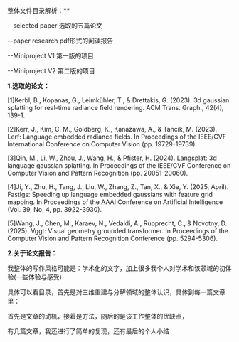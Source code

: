 整体文件目录解析：**

--selected paper 选取的五篇论文

--paper research pdf形式的阅读报告

--Miniproject V1 第一版的项目

--Miniproject V2 第二版的项目

**1.选取的论文：**

[1]Kerbl, B., Kopanas, G., Leimkühler, T., & Drettakis, G. (2023). 3d gaussian splatting for  real-time radiance field rendering. ACM Trans. Graph., 42(4), 139-1.

[2]Kerr, J., Kim, C. M., Goldberg, K., Kanazawa, A., & Tancik, M. (2023). Lerf: Language  embedded radiance fields. In Proceedings of the IEEE/CVF International Conference on  Computer Vision (pp. 19729-19739). 

[3]Qin, M., Li, W., Zhou, J., Wang, H., & Pfister, H. (2024). Langsplat: 3d language gaussian  splatting. In Proceedings of the IEEE/CVF Conference on Computer Vision and Pattern  Recognition (pp. 20051-20060).

[4]Ji, Y., Zhu, H., Tang, J., Liu, W., Zhang, Z., Tan, X., & Xie, Y. (2025, April). Fastlgs: Speeding  up language embedded gaussians with feature grid mapping. In Proceedings of the AAAI  Conference on Artificial Intelligence (Vol. 39, No. 4, pp. 3922-3930).

[5]Wang, J., Chen, M., Karaev, N., Vedaldi, A., Rupprecht, C., & Novotny, D. (2025). Vggt:  Visual geometry grounded transformer. In Proceedings of the Computer Vision and Pattern  Recognition Conference (pp. 5294-5306).

**2.关于论文报告：**

我整体的写作风格可能是：学术化的文字，加上很多我个人对学术和该领域的初体验(一些体验与感受)

具体可以看目录，首先是对三维重建与分解领域的整体认识，具体到每一篇文章里：

首先是文章的动机，接着是方法，随后的是该工作整体的优缺点，

有几篇文章，我还进行了简单的复现，还有最后的个人小结
